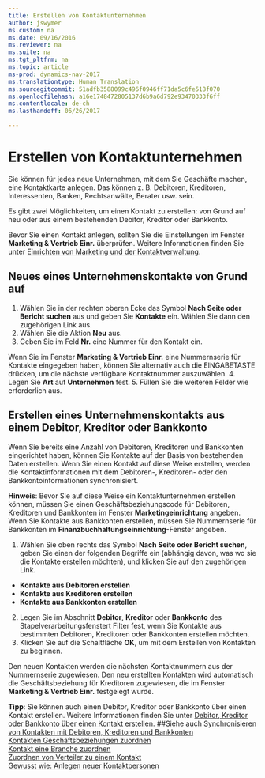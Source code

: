 ```yaml
---
title: Erstellen von Kontaktunternehmen
author: jswymer
ms.custom: na
ms.date: 09/16/2016
ms.reviewer: na
ms.suite: na
ms.tgt_pltfrm: na
ms.topic: article
ms-prod: dynamics-nav-2017
ms.translationtype: Human Translation
ms.sourcegitcommit: 51adfb3588099c496f0946ff71da5c6fe518f070
ms.openlocfilehash: a16e1748472805137d6b9a6d792e93470333f6ff
ms.contentlocale: de-ch
ms.lasthandoff: 06/26/2017

---
```

# <a name="create-contact-companies"></a>Erstellen von Kontaktunternehmen
Sie können für jedes neue Unternehmen, mit dem Sie Geschäfte machen, eine Kontaktkarte anlegen. Das können z. B. Debitoren, Kreditoren, Interessenten, Banken, Rechtsanwälte, Berater usw. sein.

Es gibt zwei Möglichkeiten, um einen Kontakt zu erstellen: von Grund auf neu oder aus einem bestehenden Debitor, Kreditor oder Bankkonto.

Bevor Sie einen Kontakt anlegen, sollten Sie die Einstellungen im Fenster **Marketing & Vertrieb Einr.** überprüfen. Weitere Informationen finden Sie unter [Einrichten von Marketing und der Kontaktverwaltung](marketing-setup-marketing.md).

## <a name="create-a-company-contact-from-scratch"></a>Neues eines Unternehmenskontakte von Grund auf
1. Wählen Sie in der rechten oberen Ecke das Symbol **Nach Seite oder Bericht suchen** aus und geben Sie **Kontakte** ein. Wählen Sie dann den zugehörigen Link aus.
2. Wählen Sie die Aktion **Neu** aus.
3. Geben Sie im Feld **Nr.** eine Nummer für den Kontakt ein.

  Wenn Sie im Fenster **Marketing & Vertrieb Einr.** eine Nummernserie für Kontakte eingegeben haben, können Sie alternativ auch die EINGABETASTE drücken, um die nächste verfügbare Kontaktnummer auszuwählen.
4. Legen Sie **Art** auf **Unternehmen** fest.
5. Füllen Sie die weiteren Felder wie erforderlich aus.

## <a name="create-a-company-contact-from-a-customer-vendor-or-bank-account"></a>Erstellen eines Unternehmenskontakts aus einem Debitor, Kreditor oder Bankkonto
Wenn Sie bereits eine Anzahl von Debitoren, Kreditoren und Bankkonten eingerichtet haben, können Sie Kontakte auf der Basis von bestehenden Daten erstellen. Wenn Sie einen Kontakt auf diese Weise erstellen, werden die Kontaktinformationen mit dem Debitoren-, Kreditoren- oder den Bankkontoinformationen synchronisiert.

**Hinweis**: Bevor Sie auf diese Weise ein Kontaktunternehmen erstellen können, müssen Sie einen Geschäftsbeziehungscode für Debitoren, Kreditoren und Bankkonten im Fenster **Marketingeinrichtung** angeben. Wenn Sie Kontakte aus Bankkonten erstellen, müssen Sie Nummernserie für Bankkonten im **Finanzbuchhaltungseinrichtung**-Fenster angeben.

1. Wählen Sie oben rechts das Symbol **Nach Seite oder Bericht suchen**, geben Sie einen der folgenden Begriffe ein (abhängig davon, was wo sie die Kontakte erstellen möchten), und klicken Sie auf den zugehörigen Link.
  * **Kontakte aus Debitoren erstellen**
  * **Kontakte aus Kreditoren erstellen**
  * **Kontakte aus Bankkonten erstellen**
2. Legen Sie im Abschnitt **Debitor**, **Kreditor** oder **Bankkonto** des Stapelverarbeitungsfenstert Filter fest, wenn Sie Kontakte aus bestimmten Debitoren, Kreditoren oder Bankkonten erstellen möchten.
3. Klicken Sie auf die Schaltfläche **OK**, um mit dem Erstellen von Kontakten zu beginnen.

  Den neuen Kontakten werden die nächsten Kontaktnummern aus der Nummernserie zugewiesen. Den neu erstellten Kontakten wird automatisch die Geschäftsbeziehung für Kreditoren zugewiesen, die im Fenster **Marketing & Vertrieb Einr.** festgelegt wurde.

**Tipp**: Sie können auch einen Debitor, Kreditor oder Bankkonto über einen Kontakt erstellen. Weitere Informationen finden Sie unter [Debitor, Kreditor oder Bankkonto über einen Kontakt erstellen](marketing-how-create-contacts-new-customers-vendors-bank-accounts.md).
##<a name="see-also"></a>Siehe auch
[Synchronisieren von Kontakten mit Debitoren, Kreditoren und Bankkonten](marketing-synchronize-contacts-customers-vendors-bank-accounts.md)  
[Kontakten Geschäftsbeziehungen zuordnen](marketing-business-relations.md#assign-business-relations-to-a-contact)  
[Kontakt eine Branche zuordnen](marketing-industry-groups.md#assign-industry-groups-to-a-contact)  
[Zuordnen von Verteiler zu einem Kontakt](marketing-mailing-groups.md#assign-mailing-groups-to-a-contact)  
[Gewusst wie: Anlegen neuer Kontaktpersonen](marketing-create-contact-persons.md)  

